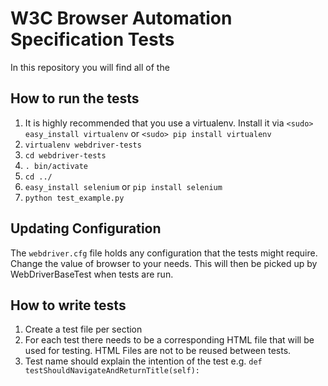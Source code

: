 # W3C Browser Automation Specification Tests

In this repository you will find all of the 

## How to run the tests

1. It is highly recommended that you use a virtualenv. Install it via 
    `<sudo> easy_install virtualenv` or `<sudo> pip install virtualenv`
2. `virtualenv webdriver-tests`
3. `cd webdriver-tests`
4. `. bin/activate`
5. `cd ../`
6. `easy_install selenium` or `pip install selenium`
7. `python test_example.py`

## Updating Configuration

The `webdriver.cfg` file holds any configuration that the tests might require. Change the value of browser to your
needs. This will then be picked up by WebDriverBaseTest when tests are run.

## How to write tests
1. Create a test file per section
2. For each test there needs to be a corresponding HTML file that will be used for testing. HTML Files are not to be
   reused between tests.
3. Test name should explain the intention of the test e.g. `def testShouldNavigateAndReturnTitle(self):`
